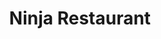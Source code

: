 ---
layout: place
title: "Ninja Restaurant"
permalink: /nebraska/lincoln/ninja-restaurant.html
stateAbbr: NE
stateName: Nebraska
cityName: Lincoln
seo:
  name: "Ninja Restaurant"
  type: Restaurant
  links: null
description: "Looking for sushi in Lincoln, Nebraska? Check out Ninja Restaurant for a delightful Japanese dining experience. Enjoy a variety of sushi and other dishes in ..."
place_id: ChIJI3fLAme5locRGmy9PbjufsE
photos:
  - name: >-
      places/ChIJI3fLAme5locRGmy9PbjufsE/photos/AeeoHcKuQIa0zRtVEjWpVcX7c7AJucOoUU5rtnc38uNhrmrHz7wN9O66PdAeT5oqYksmhEy3RW3rzXrMxsKeuVAbbeD-oYq43ga3UB_DrzbWuukEGZ1vnlAHq_ru68aLPZFzr42N6lt-RRMROaP0SDvN8wpnm2AzjOgVNSwbeMCMV_0nPCXyJAgxoCtMk6RzDsipnZPS8TH8r6pLPvro4IAIQ798CgCbBwPTljnx0SqiUva6f60wgluvGUTEfCwp2ozYGAO6NqiFY_5xEO6Z-aXNODWJ5cLlXZT1ENIB1irVg-7GiNeZRX1wIgeApbGEeN7Y523BM9huCqI1Fn0meQcr0kW4WS0CutxjAc9mmwtartYZgDzQ27WXwL8N-ZQTpIsQP8Y6tQQjspmJXom7obeOZsxgOKswnBrfcAdxGkNp65mLsw
    widthPx: 4800
    heightPx: 2700
    authorAttributions:
      - displayName: Jordan Tucker
        uri: https://maps.google.com/maps/contrib/110341317469961497273
        photoUri: >-
          https://lh3.googleusercontent.com/a/ACg8ocJBSMMRNu6o6N15pDFt29nQAk5OQKYcBx_M-uZobvxko-4x1w=s100-p-k-no-mo
    flagContentUri: >-
      https://www.google.com/local/imagery/report/?cb_client=maps_api_places.places_api&image_key=!1e10!2sCIHM0ogKEICAgICU1q7eMw&hl=en-US
    googleMapsUri: >-
      https://www.google.com/maps/place//data=!3m4!1e2!3m2!1sCIHM0ogKEICAgICU1q7eMw!2e10!4m2!3m1!1s0x8796b96702cb7723:0xc17eeeb83dbd6c1a
  - name: >-
      places/ChIJI3fLAme5locRGmy9PbjufsE/photos/AeeoHcKsexj7Q7U1CbHuHqajDRSsZPn3Zpr5F3MrvPVuuo9sCWEo-JKDMLLETFvprFJvm6Uh2SBMFj-69aBgiPikRPWYLEcM790aR5JEt5p6lgrQv00G1g2riCJfMRrDzZjtlNZKX86KLUwgsvbvMEJCOmpALnohkuerSzqpbxg9Lrr49xUNtWFmyCeyy99LT-ibClIuDFqoeZRUhvrJXMiG4nSICzvtNbooCiR1uoMIoDtLcb-3ID88kttfYsXLNCQ1RDh0-BLEuBOW7QpldgtPPSwRYbSCB56Am6cSEPENr0ZvgJRaC6FDy0Cf2Y-fQRMRQwHRN3NYuw4_pNyfm7fctBZB1TtKHdz7NblSs8Ylae56yF4yQa1-0Z6YKC1Xyy6Ra9CP744NX9u0QY_pr48BvmA2-r-zyTIZ9V4QECgUAMyR1w
    widthPx: 3600
    heightPx: 4800
    authorAttributions:
      - displayName: Robot_Squirrel
        uri: https://maps.google.com/maps/contrib/111934614124615304219
        photoUri: >-
          https://lh3.googleusercontent.com/a-/ALV-UjULK_dmfZ7PqrNQVBXLmxVRQbnDDd4HnRkkYduE9cs4prDV8J4=s100-p-k-no-mo
    flagContentUri: >-
      https://www.google.com/local/imagery/report/?cb_client=maps_api_places.places_api&image_key=!1e10!2sCIHM0ogKEICAgICmrtalPA&hl=en-US
    googleMapsUri: >-
      https://www.google.com/maps/place//data=!3m4!1e2!3m2!1sCIHM0ogKEICAgICmrtalPA!2e10!4m2!3m1!1s0x8796b96702cb7723:0xc17eeeb83dbd6c1a
  - name: >-
      places/ChIJI3fLAme5locRGmy9PbjufsE/photos/AeeoHcIQd8Epxc9A9G7UaVzgOJYq6FZ9JHs20Fvnx0Om8OfcLY7PQJ8LIfcN0hvvFgoGg16b-bHyWp5I8SWH3zIkUagjdXj89wGAYMfcGbeuQepNDXt46pw8ToLF9tTk_NKKO5m40NyX5NeLGYqrNJ7Q16zbp0PuDLW0OOe0foEaOJIjrEWqsLlfgua-o5ANWr2lQGyEwwRLcgjU79xF7ugT2Q4bKVJQ_pn_c034oLVTieEANWqlHE4ItLbWp_KTdG6195632_7t8kuoq3f5lGXnB5AbnVX7F0ns_J0s74IwRViYe0JRdwrimE6L7I0MzcTEg2trPxqOmGfw_bh63sR6Wg09vr-FDfsZTF9xwda4EKHxCvHRFaGahIq0poVfySulFt0lHBmCjeqrT9W6lbv4kDVewvRITS7SQMEUFXZWrEOwXulc
    widthPx: 1920
    heightPx: 1152
    authorAttributions:
      - displayName: Rebecca Rose
        uri: https://maps.google.com/maps/contrib/101455149414280378063
        photoUri: >-
          https://lh3.googleusercontent.com/a-/ALV-UjVZIB3jQpiKCBjlOlro3xR_eWDtBV1jnopHELtrxb4lxAE1UGNHdg=s100-p-k-no-mo
    flagContentUri: >-
      https://www.google.com/local/imagery/report/?cb_client=maps_api_places.places_api&image_key=!1e10!2sCIHM0ogKEICAgICk0oCMowE&hl=en-US
    googleMapsUri: >-
      https://www.google.com/maps/place//data=!3m4!1e2!3m2!1sCIHM0ogKEICAgICk0oCMowE!2e10!4m2!3m1!1s0x8796b96702cb7723:0xc17eeeb83dbd6c1a
  - name: >-
      places/ChIJI3fLAme5locRGmy9PbjufsE/photos/AeeoHcLsv0FrNtrQuTvAIXDQp_ClVaw1xqa6iNpeoZTgJ-hldBT4O6DP2PSNXXGCuGnk_Za4faMkrLtYFkRqLeXwELoAu6eVYZl76FIpevtnqeZ7TKybNmch4HqC0NYZYh0ndmSoe0pyYqjz2Bj4pmEox3RFQj6rPb7JQOibiI9pQZISkE0F5CWvK6ZgOmMjZRpR8OHbhJK9SqecYGlcTVfc1yTPRICBuzzWd01A62xICC7tEHs68eyiigrstEOJJhfTOz_5pOTbi4_eOSTK334Z6fNoZQRv2pctt8X_fQrXdJ3CFLkrDv6v20H2b0nSVJnOd9ztXfH6VaueQlVh0MSy2C6LFcWg3MBNvoHUuxFN62AF_9056E3ROM6xNwgyjj1LsvMzxIGHLWO1kDeHpDhVYzmIQsHwJAXCb2XCOLVMf5Mr-Z4u
    widthPx: 3024
    heightPx: 4032
    authorAttributions:
      - displayName: M
        uri: https://maps.google.com/maps/contrib/112981294988136374911
        photoUri: >-
          https://lh3.googleusercontent.com/a-/ALV-UjUksdmuSCeyrrjSxDlL0F800no8j4bdC_OI9smQxiVuwto04qRJ=s100-p-k-no-mo
    flagContentUri: >-
      https://www.google.com/local/imagery/report/?cb_client=maps_api_places.places_api&image_key=!1e10!2sCIHM0ogKEICAgIDE5Zn99wE&hl=en-US
    googleMapsUri: >-
      https://www.google.com/maps/place//data=!3m4!1e2!3m2!1sCIHM0ogKEICAgIDE5Zn99wE!2e10!4m2!3m1!1s0x8796b96702cb7723:0xc17eeeb83dbd6c1a
  - name: >-
      places/ChIJI3fLAme5locRGmy9PbjufsE/photos/AeeoHcLxb_tfGKFZ7ZErkiWGqIIY7C78HwNQK1kLJoC8IqV3n6NWEVvR7-KbMxVhPvh4yH77Am30pNreWNcecGaVw49znHukLYteHXWDC7VDjf4vMUoaYfL_b1v9eMxFqOC54bVuwj13wJa27_eGTwS4AIiBTvjN6EpP85Giwcg_V4C1wUby76wAnZHO0oLL3N_q9nBRw8grbSjyywrsLiKxgEanWAgErTWpLMnEbmcMMIlz2I-lcBIbFtI2wvp_x0CX0U3DMltqOKbCcURyy5sYmm18mmHZM63-hsauKy7uiaCc2Vn8eMz6ra-JZgiE4oSt4VC_buM8uUw3wYK4RCLd68ahn0S3bikCKy7_leI0yjJuOSu4viShakymgHmvoqJ2K3Tv5KNpUlrkFQkfZVuiPw0QibbyJYmK4Bd96lb_eODmKg
    widthPx: 3024
    heightPx: 4032
    authorAttributions:
      - displayName: Thomas Crandall
        uri: https://maps.google.com/maps/contrib/115786348844295544483
        photoUri: >-
          https://lh3.googleusercontent.com/a-/ALV-UjXWZfOxkF5ggUqPbYrcxLuMZaESgG8I6vMw1MGt3eSm-s0WlRo=s100-p-k-no-mo
    flagContentUri: >-
      https://www.google.com/local/imagery/report/?cb_client=maps_api_places.places_api&image_key=!1e10!2sCIHM0ogKEICAgIC1mpuQaw&hl=en-US
    googleMapsUri: >-
      https://www.google.com/maps/place//data=!3m4!1e2!3m2!1sCIHM0ogKEICAgIC1mpuQaw!2e10!4m2!3m1!1s0x8796b96702cb7723:0xc17eeeb83dbd6c1a
  - name: >-
      places/ChIJI3fLAme5locRGmy9PbjufsE/photos/AeeoHcLihlw-FFeCU4xGmME4ipy2YgRCO500bcGRdETjAiZ9j5cDxSl8030YnLgSAmogfylBGuHR_YLCDzUPTDm0Luc4TdUHe-vxbmKYY_jnCBrSGQuTFv1yXEt1JC21A8npGGJuunLDfzhuf9ShVx9VhRi8kCfdS6g5tSST4biLWjQwCaUC8WvZiCViC0JpfqUR2XT0ncrYR4DqyLDVbHEinp6hrAYn8LtcaqZxMTH765OgjF92p059Y2YNQzA6Jf3jQHxrEmFi86yXlJT_JKk6ignwiBIzX6j9m0HdhwQsAGILsq8E-2__kxHzyrnbFw5FPwADYaDwcE-_nI7Bc0bv4Q8vwp7EVlyyifsJ1qtPxdSAlxOwlerwIYOyC71I3_1haPbWA-1xXEUmay_ZnzRdy3-XGnWzv6HfFOu6Yht-guLhuatn
    widthPx: 3024
    heightPx: 4032
    authorAttributions:
      - displayName: Duane Duimstra
        uri: https://maps.google.com/maps/contrib/111918271086711683223
        photoUri: >-
          https://lh3.googleusercontent.com/a-/ALV-UjUG6Xa4CbmuQuQG0Y1eSTRkOeNSsF82JamnEHY9jcOhYol-xls=s100-p-k-no-mo
    flagContentUri: >-
      https://www.google.com/local/imagery/report/?cb_client=maps_api_places.places_api&image_key=!1e10!2sCIHM0ogKEICAgICEx5T-_QE&hl=en-US
    googleMapsUri: >-
      https://www.google.com/maps/place//data=!3m4!1e2!3m2!1sCIHM0ogKEICAgICEx5T-_QE!2e10!4m2!3m1!1s0x8796b96702cb7723:0xc17eeeb83dbd6c1a
  - name: >-
      places/ChIJI3fLAme5locRGmy9PbjufsE/photos/AeeoHcJuF3JIjJa34loqqfWJZRJkCd7idOr6gcyT9mjSAjrMm7xaqX9eNPXwv6blFA5dIGXnd74owflvH09PHDOeqix8qLAhpxwZb2cSgPpzOck0tdRYILmqAIlpNZ1bugOACnY7VZlFNKDy4QW-rO9tVXfcfI0OQ0HFzlSqU6b3g2Evd4YT84sp0mHPC3xHpija9CTxSYvZZJhyQV58cectbjXhBHVe8fMPpUlVgfxaDNpvIvj3ZfBrHlkTyU852Z6SD3QTEXqwLp6eeiBeT2KUBPwhLIWu7uOWVftVRV01GciHtBZUQa4OYGlgN1vCp7R7kgQYZ6PCQ306RnwYVvr5DFn0xiQPnSPllAwjHhXDWY5UV5s1PM40HtE--N4H1-LGVoB8BCrlcEZDAcEbaYqS2T0xDqP-lJLo9Q5bVekHbjNvXk7u
    widthPx: 4160
    heightPx: 3120
    authorAttributions:
      - displayName: '& So On • Net'
        uri: https://maps.google.com/maps/contrib/111919168884137753907
        photoUri: >-
          https://lh3.googleusercontent.com/a-/ALV-UjWmAZHDTJZjtDTM3BKNl2s0Sha_qamnnyXIl_D7SnytGp9haYxtXA=s100-p-k-no-mo
    flagContentUri: >-
      https://www.google.com/local/imagery/report/?cb_client=maps_api_places.places_api&image_key=!1e10!2sCIHM0ogKEICAgICy4PWjzQE&hl=en-US
    googleMapsUri: >-
      https://www.google.com/maps/place//data=!3m4!1e2!3m2!1sCIHM0ogKEICAgICy4PWjzQE!2e10!4m2!3m1!1s0x8796b96702cb7723:0xc17eeeb83dbd6c1a
  - name: >-
      places/ChIJI3fLAme5locRGmy9PbjufsE/photos/AeeoHcKCS200txmf3xSzOXPWw1SViK7-fS_NfcYYuFa1cxmg4dcIPBeqEf8OSQH9J1wD4UrNRgHuu27NFXP0QTLEQqv1JfrLkvFL0Ippcbzsemb2SgE52HRr0ESOEnOtCetNAs7vPgR0MViAYXYGXgTCaXKWHEscJVu56_dcvyHaZ690Be3PM69x2llM7lzEVHw4MyYkX0e5FA4AVWZbmTkJd_CUCwkjIZeur9RNRv_aYoY1JNZK4oXFcRGo43mjDaNxlhNEAPBPRVlGwjsp3iIlIz4HJAVv2LptDXVimJ21r_8QR93VXFAz7ayjl3bQPztLBRDQ9TqQ6r8ElvFKJh3N_UhGLjjiKobaL9vFYBpDTHz73sHsRPGyS5ChKrVOsADg1XT0t-2TZbjviQAXNgFFEX5HL6r2iZyJPGEj6DWP5jqSmLo
    widthPx: 1440
    heightPx: 1920
    authorAttributions:
      - displayName: Caleb Walters
        uri: https://maps.google.com/maps/contrib/106050941518838373871
        photoUri: >-
          https://lh3.googleusercontent.com/a-/ALV-UjWzPUVVs5B9xtEi_NhS8BygZ_rm4Wnw6hXxPmx8f3didPShkjOZ=s100-p-k-no-mo
    flagContentUri: >-
      https://www.google.com/local/imagery/report/?cb_client=maps_api_places.places_api&image_key=!1e10!2sCIHM0ogKEICAgIDnhdPJkQE&hl=en-US
    googleMapsUri: >-
      https://www.google.com/maps/place//data=!3m4!1e2!3m2!1sCIHM0ogKEICAgIDnhdPJkQE!2e10!4m2!3m1!1s0x8796b96702cb7723:0xc17eeeb83dbd6c1a
  - name: >-
      places/ChIJI3fLAme5locRGmy9PbjufsE/photos/AeeoHcIoDpKAMrilVKTwXBWhjE2jVngiTfZHIBqm8l212GjBvn9hjtuM_TLx9XGnwPb8_bupovspqjUx-xBtVisMlhVZooWnDwMZdnXTtEzpdWl5x0dz2jaR1vdX9-w7IFfSg9OTkAxD5GY4uTNB1E7axEHQeKuPreC0A0zY1frEjEtoO-fz-WeqyZqZ1ku0_VnxzCZc_SboMHkNR3wPJ9C2vamHsD2zXeX93H1QTlQTO8HFmATijoox3mm9oesKxaemynX5nNThAvHvo2uM-2ldsJ7lo_RoYdLyxuCAN7wZyDkQ1TUAla1hVPr5M0LQRcEhA6tmoOyzg9aLh3cS2ifFfpztNQG8hSLvwatwjkZ93hqesKYHR9smQDSz1ZYkK8ebodanpJm-gMKYpWOrpMkFObJ4xeoXZyNknhftpZcFnNHjthib
    widthPx: 4096
    heightPx: 2304
    authorAttributions:
      - displayName: Marat Shaf
        uri: https://maps.google.com/maps/contrib/109305467232779969433
        photoUri: >-
          https://lh3.googleusercontent.com/a-/ALV-UjWm5gOOGtR4ceHT7hja6RDlGF8pKfjw7IiSpRtg4ScK9CPbBrXZ=s100-p-k-no-mo
    flagContentUri: >-
      https://www.google.com/local/imagery/report/?cb_client=maps_api_places.places_api&image_key=!1e10!2sCIHM0ogKEICAgID-lpji2wE&hl=en-US
    googleMapsUri: >-
      https://www.google.com/maps/place//data=!3m4!1e2!3m2!1sCIHM0ogKEICAgID-lpji2wE!2e10!4m2!3m1!1s0x8796b96702cb7723:0xc17eeeb83dbd6c1a
  - name: >-
      places/ChIJI3fLAme5locRGmy9PbjufsE/photos/AeeoHcJuhAmbkCa9wbl1urRkeuLT1OqBmwkWy6eygwTHS8QO30WwQuO23moBbLaF2qCL89pXpebpPpUyCxFGq_Q5VhCN6_yfuUoUTB5QHSEQHnB_f15mQJJKiHn1TgoVcYeXXyq5FLKUfmueEcX5jjKaPSCVTMoy6N__SPqpUFy_4BvHfjB8tVEiQQut47KwLfsw15k1dH2S1649CESC_zQXGgg4mukQFVIBxEroIi7Evv-bcRBSFFrn72DV1JWBe3juLcw-g3_P249rr5Ge3fGi2Xu7_4gStAsBSOYzA8Iyi-FAaxmTZ24xsFIvyvJ-xfDquwcmamAR9kz4YleU1MuFePJ03MnNRMq_IMktuL6zpKwSeGyD7Ndjd2uNYknqKKqm-rJ3eccDYjHaQd6wQMQgSFVTtGjTJjX1bXOvK1xPe-ad8w
    widthPx: 4800
    heightPx: 2700
    authorAttributions:
      - displayName: Martha L
        uri: https://maps.google.com/maps/contrib/114969246211761207188
        photoUri: >-
          https://lh3.googleusercontent.com/a-/ALV-UjWodP5ItCpkndMb6xH5o3BtpBdZNS33eK545G_2d6axDB_HCeArhA=s100-p-k-no-mo
    flagContentUri: >-
      https://www.google.com/local/imagery/report/?cb_client=maps_api_places.places_api&image_key=!1e10!2sCIHM0ogKEICAgIDE7Y3eQg&hl=en-US
    googleMapsUri: >-
      https://www.google.com/maps/place//data=!3m4!1e2!3m2!1sCIHM0ogKEICAgIDE7Y3eQg!2e10!4m2!3m1!1s0x8796b96702cb7723:0xc17eeeb83dbd6c1a
address: 5650 N 33rd Cir A, Lincoln, NE 68504, USA
street: 5650 N 33rd Cir A
city: Lincoln
state: NE
zip: '68504'
country: USA
neighborhood: null
latitude: '40.869211'
longitude: '-96.671335'
accessibility_options:
  wheelchairAccessibleParking: true
  wheelchairAccessibleEntrance: true
  wheelchairAccessibleRestroom: true
  wheelchairAccessibleSeating: true
business_status: OPERATIONAL
name: Ninja Restaurant
google_maps_links:
  directionsUri: >-
    https://www.google.com/maps/dir//''/data=!4m7!4m6!1m1!4e2!1m2!1m1!1s0x8796b96702cb7723:0xc17eeeb83dbd6c1a!3e0
  placeUri: https://maps.google.com/?cid=13942843971462851610
  writeAReviewUri: >-
    https://www.google.com/maps/place//data=!4m3!3m2!1s0x8796b96702cb7723:0xc17eeeb83dbd6c1a!12e1
  reviewsUri: >-
    https://www.google.com/maps/place//data=!4m4!3m3!1s0x8796b96702cb7723:0xc17eeeb83dbd6c1a!9m1!1b1
  photosUri: >-
    https://www.google.com/maps/place//data=!4m3!3m2!1s0x8796b96702cb7723:0xc17eeeb83dbd6c1a!10e5
primary_type: Japanese Restaurant
opening_hours:
  regular: null
  current: null
secondary_opening_hours:
  regular:
    weekdayDescriptions: null
    type: null
  current:
    weekdayDescriptions: null
    type: null
phone: null
price_level: null
price_range: null
rating: null
rating_count: 0
website: null
reviews: null
parking_options: null
payment_options: null
allow_dogs: null
curbside_pickup: null
delivery: null
dine_in: null
good_for_children: null
good_for_groups: null
good_for_sports: null
live_music: null
menu_for_children: null
outdoor_seating: null
reservable: null
restroom: null
serves_beer: null
serves_breakfast: null
serves_brunch: null
serves_cocktails: null
serves_coffee: null
serves_dinner: null
serves_dessert: null
serves_lunch: null
serves_vegetarian_food: null
serves_wine: null
takeout: null
summary: null

---